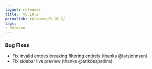 ```yaml
---
layout: releases
title:  v5.10.2
permalink: releases/5.10.2/
tags:
- Release
---
```


### Bug Fixes

- Fix invalid entries breaking filtering entirely (thanks @larsjohnsen)
- Fix sidebar live preview (thanks @erikdesjardins)
